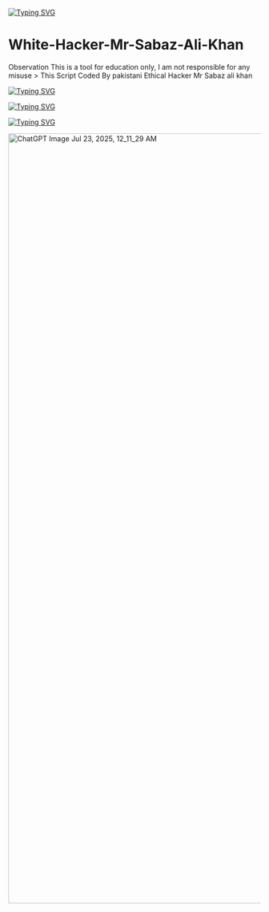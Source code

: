 <a href="https://git.io/typing-svg"><img src="https://readme-typing-svg.demolab.com?font=Fira+Code&pause=1000&color=0CFF02&background=FFFEFC00&width=800&lines=%F0%93%82%80+%E2%84%82%F0%9D%95%AA%F0%9D%95%93%F0%9D%95%96%F0%9D%95%A3%F0%9D%95%A4%F0%9D%95%96%F0%9D%95%94%F0%9D%95%A6%F0%9D%95%A3%F0%9D%95%9A%F0%9D%95%A5%F0%9D%95%AA+%F0%9D%94%BC%F0%9D%95%9F%F0%9D%95%98%F0%9D%95%9A%F0%9D%95%9F%F0%9D%95%96%F0%9D%95%96%F0%9D%95%A3++%F0%9D%95%84%F0%9D%95%A3+%F0%9D%95%8A%F0%9D%95%92%F0%9D%95%93%F0%9D%95%92%F0%9D%95%AB+%F0%9D%95%92%F0%9D%95%9D%F0%9D%95%9A+%F0%9D%95%9C%F0%9D%95%99%F0%9D%95%92%F0%9D%95%9F+%F0%93%82%80" alt="Typing SVG" /></a>

# White-Hacker-Mr-Sabaz-Ali-Khan
Observation This is a tool for education only, I am not responsible for any misuse > This Script Coded By pakistani Ethical Hacker Mr Sabaz ali khan

<a href="https://git.io/typing-svg"><img src="https://readme-typing-svg.demolab.com?font=Fira+Code&pause=1000&color=0CFF02&background=FFFEFC00&width=700&lines=Pakistani+White+HAT+Hacker+Mr+Sabaz+ali+khan" alt="Typing SVG" /></a>

<a href="https://git.io/typing-svg"><img src="https://readme-typing-svg.demolab.com?font=Fira+Code&pause=1000&color=0CFF02&background=FFFEFC00&width=800&lines=Caption+Pakistan+Army+In+Lead+C+A+D+Unit+Cyber+Army" alt="Typing SVG" /></a>

<a href="https://git.io/typing-svg"><img src="https://readme-typing-svg.demolab.com?font=Fira+Code&pause=1000&color=0CFF02&background=FFFEFC00&width=800&lines=%F0%93%82%80+%E2%84%82%F0%9D%95%AA%F0%9D%95%93%F0%9D%95%96%F0%9D%95%A3%F0%9D%95%A4%F0%9D%95%96%F0%9D%95%94%F0%9D%95%A6%F0%9D%95%A3%F0%9D%95%9A%F0%9D%95%A5%F0%9D%95%AA+%F0%9D%94%BC%F0%9D%95%9F%F0%9D%95%98%F0%9D%95%9A%F0%9D%95%9F%F0%9D%95%96%F0%9D%95%96%F0%9D%95%A3++%F0%9D%95%84%F0%9D%95%A3+%F0%9D%95%8A%F0%9D%95%92%F0%9D%95%93%F0%9D%95%92%F0%9D%95%AB+%F0%9D%95%92%F0%9D%95%9D%F0%9D%95%9A+%F0%9D%95%9C%F0%9D%95%99%F0%9D%95%92%F0%9D%95%9F+%F0%93%82%80" alt="Typing SVG" /></a>

<img width="1024" height="1536" alt="ChatGPT Image Jul 23, 2025, 12_11_29 AM" src="https://github.com/user-attachments/assets/08bfe650-a85a-419f-b9e3-c1f4ff10fbca" />
